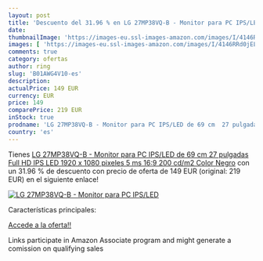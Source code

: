 ```yaml
---
layout: post
title: 'Descuento del 31.96 % en LG 27MP38VQ-B - Monitor para PC IPS/LED '
date: 
thumbnailImage: 'https://images-eu.ssl-images-amazon.com/images/I/4146RRd0jEL._SL200_.jpg'
images: [ 'https://images-eu.ssl-images-amazon.com/images/I/4146RRd0jEL._SL200_.jpg' ]
comments: true
category: ofertas
author: ring
slug: 'B01AWG4V10-es'
description:
actualPrice: 149 EUR
currency: EUR
price: 149
comparePrice: 219 EUR
inStock: true
prodname: 'LG 27MP38VQ-B - Monitor para PC IPS/LED de 69 cm  27 pulgadas  Full HD  IPS  LED  1920 x 1080 pixeles  5 ms  16:9  200 cd/m2  Color Negro'
country: 'es'
---
```


Tienes [LG 27MP38VQ-B - Monitor para PC IPS/LED de 69 cm  27 pulgadas  Full HD  IPS  LED  1920 x 1080 pixeles  5 ms  16:9  200 cd/m2  Color Negro](https://www.amazon.es/dp/B01AWG4V10/?tag=tolees-21) con un 31.96 % de descuento con precio de oferta de 149 EUR (original: 219 EUR) en el siguiente enlace!

[![LG 27MP38VQ-B - Monitor para PC IPS/LED ](https://images-eu.ssl-images-amazon.com/images/I/4146RRd0jEL._SL200_.jpg)](https://www.amazon.es/dp/B01AWG4V10/?tag=tolees-21)

Características principales:


[Accede a la oferta!!](https://www.amazon.es/dp/B01AWG4V10/?tag=tolees-21)

Links participate in Amazon Associate program and might generate a comission on qualifying sales


